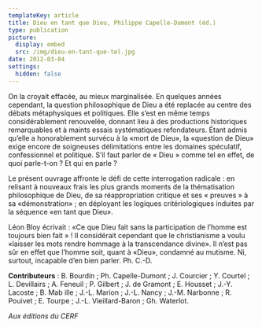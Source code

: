 ```yaml
---
templateKey: article
title: Dieu en tant que Dieu, Philippe Capelle-Dumont (éd.)
type: publication
picture:
  display: embed
  src: /img/dieu-en-tant-que-tel.jpg
date: 2012-03-04
settings:
  hidden: false
---
```

On la croyait effacée, au mieux marginalisée. En quelques années cependant, la question philosophique de Dieu a été replacée au centre des débats métaphysiques et politiques. Elle s’est en même temps considérablement renouvelée, donnant lieu à des productions historiques remarquables et à maints essais systématiques refondateurs. Étant admis qu’elle a honorablement survécu à la «mort de Dieu», la «question de Dieu» exige encore de soigneuses délimitations entre les domaines spéculatif, confessionnel et politique. S’il faut parler de « Dieu » comme tel en effet, de quoi parle-t-on ? Et qui en parle ?


Le présent ouvrage affronte le défi de cette interrogation radicale : en relisant à nouveaux frais les plus grands moments de la thématisation philosophique de Dieu, de sa réappropriation critique et ses « preuves » à sa «démonstration» ; en déployant les logiques critériologiques induites par la séquence «en tant que Dieu».


Léon Bloy écrivait : «Ce que Dieu fait sans la participation de l’homme est toujours bien fait » ! Il considérait cependant que le christianisme a voulu «laisser les mots rendre hommage à la transcendance divine». Il n’est pas sûr en effet que l’homme soit, quant à «Dieu», condamné au mutisme. Ni, surtout, incapable d’en bien parler.
Ph. C.-D.

**Contributeurs** : B. Bourdin ; Ph. Capelle-Dumont ; J. Courcier ; Y. Courtel ; L. Devillairs ; A. Feneuil ; P. Gilbert ; J. de Gramont ; E. Housset ; J.-Y. Lacoste ; B. Mab ille ; J.-L. Marion ; J.-L. Nancy ; J.-M. Narbonne ; R. Pouivet ; E. Tourpe ; J.-L. Vieillard-Baron ; Gh. Waterlot.

*Aux éditions du CERF*